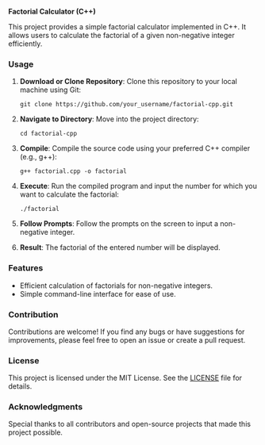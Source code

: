 **Factorial Calculator (C++)**

This project provides a simple factorial calculator implemented in C++. It allows users to calculate the factorial of a given non-negative integer efficiently.

### Usage
1. **Download or Clone Repository**: Clone this repository to your local machine using Git:

    ```
    git clone https://github.com/your_username/factorial-cpp.git
    ```

2. **Navigate to Directory**: Move into the project directory:

    ```
    cd factorial-cpp
    ```

3. **Compile**: Compile the source code using your preferred C++ compiler (e.g., g++):

    ```
    g++ factorial.cpp -o factorial
    ```

4. **Execute**: Run the compiled program and input the number for which you want to calculate the factorial:

    ```
    ./factorial
    ```

5. **Follow Prompts**: Follow the prompts on the screen to input a non-negative integer.

6. **Result**: The factorial of the entered number will be displayed.

### Features
- Efficient calculation of factorials for non-negative integers.
- Simple command-line interface for ease of use.

### Contribution
Contributions are welcome! If you find any bugs or have suggestions for improvements, please feel free to open an issue or create a pull request.

### License
This project is licensed under the MIT License. See the [LICENSE](LICENSE) file for details.

### Acknowledgments
Special thanks to all contributors and open-source projects that made this project possible.
